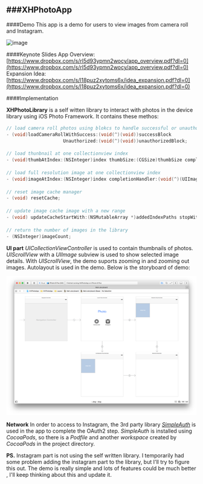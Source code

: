 ###XHPhotoApp
---
####Demo
This app is a demo for users to view images from camera roll and Instagram.  

![image](./README_Demo.gif)  

####Keynote Slides
App Overview: [https://www.dropbox.com/s/rl5d93ypmn2wocy/app_overview.pdf?dl=0](https://www.dropbox.com/s/rl5d93ypmn2wocy/app_overview.pdf?dl=0)   
Expansion Idea: [https://www.dropbox.com/s/l18puz2xytoms6x/idea_expansion.pdf?dl=0](https://www.dropbox.com/s/l18puz2xytoms6x/idea_expansion.pdf?dl=0)

####Implementation

**XHPhotoLibrary** is a self witten library to interact with photos in the device library using iOS Photo Framework. It contains these methos:  

```Objective-C  
// load camera roll photos using blokcs to handle successful or unauthorized situation
- (void)loadCameraRollWithSuccess:(void(^)(void))successBlock
                     Unauthorized:(void(^)(void))unauthorizedBlock;

// load thunbnail at one collectionview index
- (void)thumbAtIndex:(NSInteger)index thumbSize:(CGSize)thumbSize completionHandler:(void(^)(UIImage *thumb))completionHandler;

// load full resolution image at one collectionview index
- (void)imageAtIndex:(NSInteger)index completionHandler:(void(^)(UIImage *image))completionHandler;

// reset image cache manager
- (void) resetCache;

// update image cache image with a new range
- (void) updateCacheStartWith:(NSMutableArray *)addedIndexPaths stopWith:(NSMutableArray *)removedIndexPaths inSize:(CGSize)size;

// return the number of images in the library
- (NSInteger)imageCount;  
```  
**UI part** *UICollectionViewController* is used to contain thumbnails of photos. *UIScrollView* with a *UIImage* subview is used to show selected image details. With *UIScrollView*, the demo suports zooming in and zooming out images. Autolayout is used in the demo. Below is the storyboard of demo: 

![image](./README_StoryBoard.png)  

**Network** In order to access to Instagram, the 3rd party library *[SimpleAuth](http://simpleauth.io/)* is used in the app to complete the OAuth2 step. *SimpleAuth* is installed using *CocoaPods*, so there is a *Podfile* and another *workspace* created by *CocoaPods* in the project directory.

**PS.** Instagram part is not using the self written library. I temporarily had some problem adding the instagram part to the library, but I'll try to figure this out. The demo is really simple and lots of features could be much better , I'll keep thinking about this and update it.